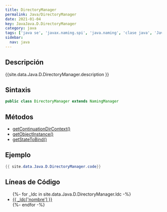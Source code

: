 ```yaml
---
title: DirectoryManager
permalink: Java/DirectoryManager
date: 2021-01-04
key: JavaJava.D.DirectoryManager
category: java
tags: ['java se', 'javax.naming.spi', 'java.naming', 'clase java', 'Java 1.3']
sidebar: 
  nav: java
---
```


## Descripción
{{site.data.Java.D.DirectoryManager.description }}

## Sintaxis
~~~java
public class DirectoryManager extends NamingManager
~~~

## Métodos
* [getContinuationDirContext()](/Java/DirectoryManager/getContinuationDirContext)
* [getObjectInstance()](/Java/DirectoryManager/getObjectInstance)
* [getStateToBind()](/Java/DirectoryManager/getStateToBind)

## Ejemplo
~~~java
{{ site.data.Java.D.DirectoryManager.code}}
~~~

## Líneas de Código
<ul>
{%- for _ldc in site.data.Java.D.DirectoryManager.ldc -%}
   <li>
       <a href="{{_ldc['url'] }}">{{ _ldc['nombre'] }}</a>
   </li>
{%- endfor -%}
</ul>
